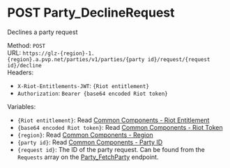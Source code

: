 <!-- This file is automatically generated! Do not edit it directly! See https://github.com/techchrism/valorant-api-docs/blob/trunk/contributing.md for more information. -->

# POST Party_DeclineRequest

Declines a party request  


Method: `POST`  
URL: `https://glz-{region}-1.{region}.a.pvp.net/parties/v1/parties/{party id}/request/{request id}/decline`  
Headers:
 - `X-Riot-Entitlements-JWT`: `{Riot entitlement}`
 - `Authorization`: `Bearer {base64 encoded Riot token}`

Variables:
 - `{Riot entitlement}`: Read [Common Components - Riot Entitlement](../common-components.md#riot-entitlement)
 - `{base64 encoded Riot token}`: Read [Common Components - Riot Token](../common-components.md#riot-token)
 - `{region}`: Read [Common Components - Region](../common-components.md#region)
 - `{party id}`: Read [Common Components - Party ID](../common-components.md#party-id)
 - `{request id}`: The ID of the party request. Can be found from the `Requests` array on the [Party_FetchParty](GET%20Party_FetchParty.md) endpoint.

